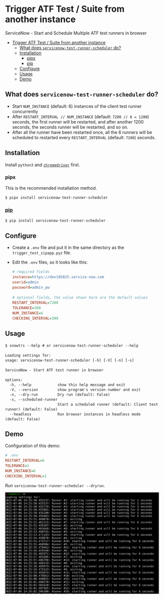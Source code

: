 # Trigger ATF Test / Suite from another instance

ServiceNow - Start and Schedule Multiple ATF test runners in browser

- [Trigger ATF Test / Suite from another instance](#trigger-atf-test--suite-from-another-instance)
  - [What does `servicenow-test-runner-scheduler` do?](#what-does-servicenow-test-runner-scheduler-do)
  - [Installation](#installation)
    - [pipx](#pipx)
    - [pip](#pip)
  - [Configure](#configure)
  - [Usage](#usage)
  - [Demo](#demo)


## What does `servicenow-test-runner-scheduler` do?
- Start `NUM_INSTANCE` (default: 6) instances of the client test runner concurrently
- After `RESTART_INTERVAL // NUM_INSTANCE` (default: `7200 // 6 = 1200`) seconds, the first runner will be restarted, and after another 1200 seconds, the seconds runner will be restarted, and so on.
- After all the runner have been restarted once, all the 6 runners will be scheduled to restarted every `RESTART_INTERVAL` (default: `7200`) seconds.


## Installation

Install `python3` and [`chromedriver`](https://sites.google.com/chromium.org/driver/) first.  

### pipx

This is the recommended installation method.

```
$ pipx install servicenow-test-runner-scheduler
```

### [pip](https://pypi.org/project/servicenow-test-runner-scheduler/)

```
$ pip install servicenow-test-runner-scheduler
```


## Configure

- Create a `.env` file and put it in the same directory as the `trigger_test_zipapp.pyz` file.
- Edit the `.env` files, so it looks like this:

    ```ini
    # required fields
    instance=https://dev105825.service-now.com
    userid=admin
    password=admin_pw

    # optional fields, the value shown here are the default values
    RESTART_INTERVAL=7200
    TOLERANCE=300
    NUM_INSTANCE=6
    CHECKING_INTERVAL=300
    ```

## Usage

```
$ snowtrs --help # or servicenow-test-runner-scheduler --help

Loading settings for: 
usage: servicenow-test-runner-scheduler [-h] [-V] [-n] [-s]

ServiceNow - Start ATF test runner in browser

options:
  -h, --help            show this help message and exit
  -V, --version         show program's version number and exit
  -n, --dry-run         Dry run (default: False)
  -s, --scheduled-runner
                        Start a scheduled runner (default: Client test runner) (default: False)
  --headless            Run browser instances in headless mode (default: False)
```


## Demo


Configuration of this demo:

```ini
# .env
RESTART_INTERVAL=6
TOLERANCE=1
NUM_INSTANCE=6
CHECKING_INTERVAL=1
```

Run `servicenow-test-runner-scheduler --dryrun`.

![](images/demo.png)
